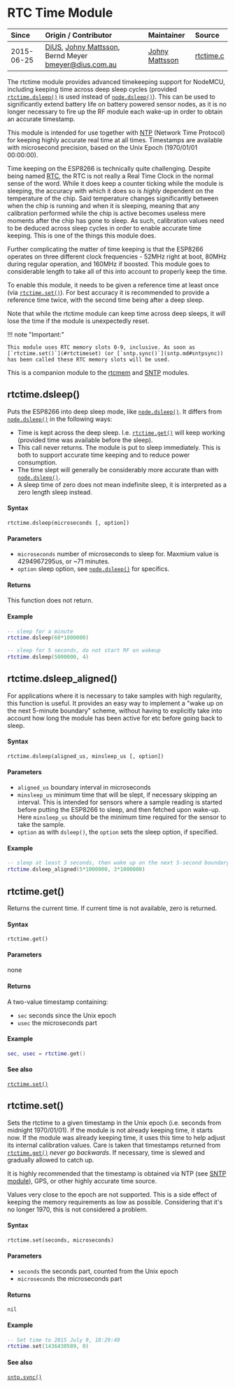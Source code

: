 # RTC Time Module
| Since  | Origin / Contributor  | Maintainer  | Source  |
| :----- | :-------------------- | :---------- | :------ |
| 2015-06-25 | [DiUS](https://github.com/DiUS), [Johny Mattsson](https://github.com/jmattsson), Bernd Meyer <bmeyer@dius.com.au> | [Johny Mattsson](https://github.com/jmattsson) | [rtctime.c](../../../app/modules/rtctime.c)|

The rtctime module provides advanced timekeeping support for NodeMCU, including keeping time across deep sleep cycles (provided [`rtctime.dsleep()`](#rtctimedsleep) is used instead of [`node.dsleep()`](node.md#nodedsleep)). This can be used to significantly extend battery life on battery powered sensor nodes, as it is no longer necessary to fire up the RF module each wake-up in order to obtain an accurate timestamp.

This module is intended for use together with [NTP](https://en.wikipedia.org/wiki/Network_Time_Protocol) (Network Time Protocol) for keeping highly accurate real time at all times. Timestamps are available with microsecond precision, based on the Unix Epoch (1970/01/01 00:00:00).

Time keeping on the ESP8266 is technically quite challenging. Despite being named [RTC](https://en.wikipedia.org/wiki/Real-time_clock), the RTC is not really a Real Time Clock in the normal sense of the word. While it does keep a counter ticking while the module is sleeping, the accuracy with which it does so is *highly* dependent on the temperature of the chip. Said temperature changes significantly between when the chip is running and when it is sleeping, meaning that any calibration performed while the chip is active becomes useless mere moments after the chip has gone to sleep. As such, calibration values need to be deduced across sleep cycles in order to enable accurate time keeping. This is one of the things this module does.

Further complicating the matter of time keeping is that the ESP8266 operates on three different clock frequencies - 52MHz right at boot, 80MHz during regular operation, and 160MHz if boosted. This module goes to considerable length to take all of this into account to properly keep the time.

To enable this module, it needs to be given a reference time at least once (via [`rtctime.set()`](#rtctimeset)). For best accuracy it is recommended to provide a reference time twice, with the second time being after a deep sleep.

Note that while the rtctime module can keep time across deep sleeps, it *will* lose the time if the module is unexpectedly reset.

!!! note "Important:"

    This module uses RTC memory slots 0-9, inclusive. As soon as [`rtctime.set()`](#rtctimeset) (or [`sntp.sync()`](sntp.md#sntpsync)) has been called these RTC memory slots will be used.

This is a companion module to the [rtcmem](rtcmem.md) and [SNTP](sntp.md) modules.

## rtctime.dsleep()

Puts the ESP8266 into deep sleep mode, like [`node.dsleep()`](node.md#nodedsleep). It differs from [`node.dsleep()`](node.md#nodedsleep) in the following ways:
- Time is kept across the deep sleep. I.e. [`rtctime.get()`](#rtctimeget) will keep working (provided time was available before the sleep).
- This call never returns. The module is put to sleep immediately. This is both to support accurate time keeping and to reduce power consumption.
- The time slept will generally be considerably more accurate than with [`node.dsleep()`](node.md#nodedsleep).
- A sleep time of zero does not mean indefinite sleep, it is interpreted as a zero length sleep instead.

#### Syntax
`rtctime.dsleep(microseconds [, option])`

#### Parameters
- `microseconds` number of microseconds to sleep for. Maxmium value is 4294967295us, or ~71 minutes.
- `option` sleep option, see [`node.dsleep()`](node.md#nodedsleep) for specifics.

#### Returns
This function does not return.

#### Example
```lua
-- sleep for a minute
rtctime.dsleep(60*1000000)
```
```lua
-- sleep for 5 seconds, do not start RF on wakeup
rtctime.dsleep(5000000, 4)
```

## rtctime.dsleep_aligned()

For applications where it is necessary to take samples with high regularity, this function is useful. It provides an easy way to implement a "wake up on the next 5-minute boundary" scheme, without having to explicitly take into account how long the module has been active for etc before going back to sleep.

#### Syntax
`rtctime.dsleep(aligned_us, minsleep_us [, option])`

#### Parameters
- `aligned_us` boundary interval in microseconds
- `minsleep_us` minimum time that will be slept, if necessary skipping an interval. This is intended for sensors where a sample reading is started before putting the ESP8266 to sleep, and then fetched upon wake-up. Here `minsleep_us` should be the minimum time required for the sensor to take the sample.
- `option` as with `dsleep()`, the `option` sets the sleep option, if specified.

#### Example
```lua
-- sleep at least 3 seconds, then wake up on the next 5-second boundary
rtctime.dsleep_aligned(5*1000000, 3*1000000)
```

## rtctime.get()

Returns the current time. If current time is not available, zero is returned.

#### Syntax
`rtctime.get()`

#### Parameters
none

#### Returns
A two-value timestamp containing:

- `sec` seconds since the Unix epoch
- `usec` the microseconds part

#### Example
```lua
sec, usec = rtctime.get()
```
#### See also
[`rtctime.set()`](#rtctimeset)

## rtctime.set()

Sets the rtctime to a given timestamp in the Unix epoch (i.e. seconds from midnight 1970/01/01). If the module is not already keeping time, it starts now. If the module was already keeping time, it uses this time to help adjust its internal calibration values. Care is taken that timestamps returned from [`rtctime.get()`](#rtctimeget) *never go backwards*. If necessary, time is slewed and gradually allowed to catch up.

It is highly recommended that the timestamp is obtained via NTP (see [SNTP module](sntp.md)), GPS, or other highly accurate time source.

Values very close to the epoch are not supported. This is a side effect of keeping the memory requirements as low as possible. Considering that it's no longer 1970, this is not considered a problem.

#### Syntax
`rtctime.set(seconds, microseconds)`

#### Parameters
- `seconds` the seconds part, counted from the Unix epoch
- `microseconds` the microseconds part

#### Returns
`nil`

#### Example
```lua
-- Set time to 2015 July 9, 18:29:49
rtctime.set(1436430589, 0)
```
#### See also
[`sntp.sync()`](sntp.md#sntpsync)